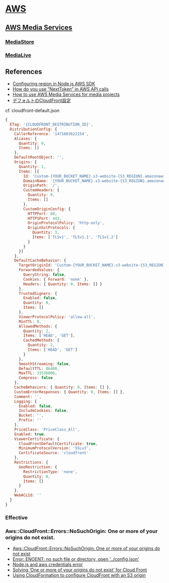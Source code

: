 # [AWS](https://aws.amazon.com/ko/)

## [AWS Media Services](https://aws.amazon.com/ko/media-services/?nc1=h_ls)

### [MediaStore](https://aws.amazon.com/ko/mediastore/)

### [MediaLive](https://aws.amazon.com/ko/medialive/)



## References

- [Configuring region in Node.js AWS SDK](https://stackoverflow.com/questions/31039948/configuring-region-in-node-js-aws-sdk)
- [How do you use “NextToken” in AWS API calls](https://stackoverflow.com/questions/52068066/how-do-you-use-nexttoken-in-aws-api-calls)
- [How to use AWS Media Services for media projects](https://www.cleveroad.com/blog/aws-media-services)
- [デフォルトのCloudFront設定](https://qiita.com/motchi0214/items/bf7a2d3f334b7b1b0a53)

cf. cloudfront-default.json

```js
{
  ETag: '{CLOUDFRONT_DESTRIBUTION_ID}',
  DistributionConfig: {
    CallerReference: '1471603622154',
    Aliases: {
      Quantity: 0,
      Items: []
    },
    DefaultRootObject: '',
    Origins: {
      Quantity: 1,
      Items: [{
        Id: 'Custom-{YOUR_BUCKET_NAME}.s3-website-{S3_REGION}.amazonaws.com/',
        DomainName: '{YOUR_BUCKET_NAME}.s3-website-{S3_REGION}.amazonaws.com',
        OriginPath: '/',
        CustomHeaders: {
          Quantity: 0,
          Items: []
        },
        CustomOriginConfig: {
          HTTPPort: 80,
          HTTPSPort: 443,
          OriginProtocolPolicy: 'http-only',
          OriginSslProtocols: {
            Quantity: 3,
            Items: ['TLSv1', 'TLSv1.1', 'TLSv1.2']
          }
        }
      }]
    },
    DefaultCacheBehavior: {
      TargetOriginId: 'Custom-{YOUR_BUCKET_NAME}.s3-website-{S3_REGION}.amazonaws.com/',
      ForwardedValues: {
        QueryString: false,
        Cookies: { Forward: 'none' },
        Headers: { Quantity: 0, Items: [] }
      },
      TrustedSigners: {
        Enabled: false,
        Quantity: 0,
        Items: []
      },
      ViewerProtocolPolicy: 'allow-all',
      MinTTL: 0,
      AllowedMethods: {
        Quantity: 2,
        Items: ['HEAD', 'GET'],
        CachedMethods: {
          Quantity: 2,
          Items: ['HEAD', 'GET']
        }
      },
      SmoothStreaming: false,
      DefaultTTL: 86400,
      MaxTTL: 31536000,
      Compress: false
    },
    CacheBehaviors: { Quantity: 0, Items: [] },
    CustomErrorResponses: { Quantity: 0, Items: [] },
    Comment: '',
    Logging: {
      Enabled: false,
      IncludeCookies: false,
      Bucket: '',
      Prefix: ''
    },
    PriceClass: 'PriceClass_All',
    Enabled: true,
    ViewerCertificate: {
      CloudFrontDefaultCertificate: true,
      MinimumProtocolVersion: 'SSLv3',
      CertificateSource: 'cloudfront'
    },
    Restrictions: {
      GeoRestriction: {
        RestrictionType: 'none',
        Quantity: 0,
        Items: []
      }
    },
    WebACLId: ''
  }
}
```



### Effective

### Aws::CloudFront::Errors::NoSuchOrigin: One or more of your origins do not exist.

- [Aws::CloudFront::Errors::NoSuchOrigin: One or more of your origins do not exist](https://forums.aws.amazon.com/message.jspa?messageID=694708)
- [Error: ENOENT: no such file or directory, open '../config.json'](https://stackoverflow.com/questions/51921605/error-enoent-no-such-file-or-directory-open-config-json)
- [Node.js and aws credentials error](https://stackoverflow.com/questions/37507464/node-js-and-aws-credentials-error)
- [Solving ‘One or more of your origins do not exist’ for Cloud Front](https://maxrohde.com/2016/11/15/solving-one-or-more-of-your-origins-do-not-exist-for-cloud-front/)
- [Using CloudFormation to configure CloudFront with an S3 origin](https://stackoverflow.com/questions/35851374/using-cloudformation-to-configure-cloudfront-with-an-s3-origin)
